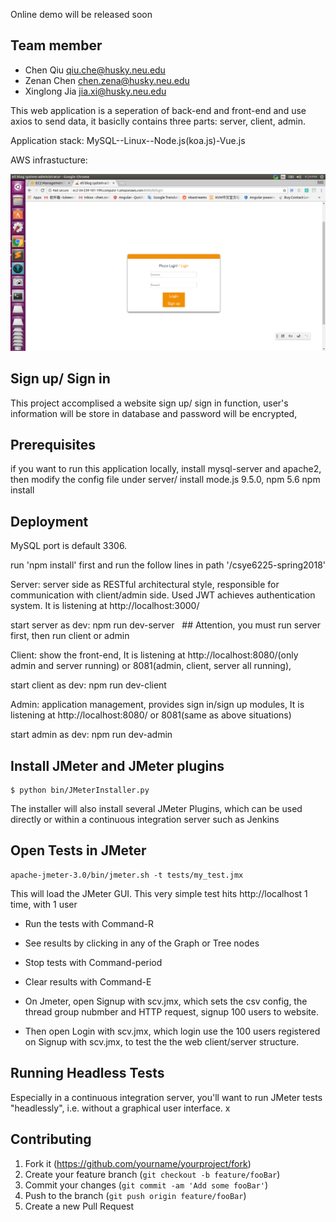 Online demo will be released soon

## Team member
* Chen Qiu  qiu.che@husky.neu.edu
* Zenan Chen  chen.zena@husky.neu.edu
* Xinglong Jia  jia.xi@husky.neu.edu

This web application is a seperation of back-end and front-end and use axios to send data, it basiclly contains three parts: server, client, admin.

Application stack: MySQL--Linux--Node.js(koa.js)-Vue.js

AWS infrastucture: 

![image](https://github.com/lukchen/csye6225-spring2018/blob/master/Screenshot%20from%202018-03-07%2021-29-41.png)



## Sign up/ Sign in

  This project accomplised a website sign up/ sign in function, user's information will be store in database and password will be encrypted,

## Prerequisites

if you want to run this application locally, install mysql-server and apache2, then modify the config file under server/
install mode.js 9.5.0, npm 5.6
npm install

## Deployment

MySQL port is default 3306.

run 'npm install' first and run the follow lines in path '/csye6225-spring2018'


Server: server side as RESTful architectural style, responsible for communication with client/admin side. Used JWT achieves authentication system. It is listening at http://localhost:3000/

start server as dev: npm run dev-server   ## Attention, you must run server first, then run client or admin


Client: show the front-end, It is listening at http://localhost:8080/(only admin and server running) or 8081(admin, client, server all running), 

start client as dev: npm run dev-client


Admin: application management, provides sign in/sign up modules, It is listening at http://localhost:8080/ or 8081(same as above situations)

start admin as dev: npm run dev-admin

## Install JMeter and JMeter plugins

```
$ python bin/JMeterInstaller.py
```

The installer will also install several JMeter Plugins, which can be used directly or within a continuous integration server such as Jenkins

## Open Tests in JMeter

```
apache-jmeter-3.0/bin/jmeter.sh -t tests/my_test.jmx
```

This will load the JMeter GUI. This very simple test hits http://localhost 1 time, with 1 user

- Run the tests with Command-R
- See results by clicking in any of the Graph or Tree nodes
- Stop tests with Command-period
- Clear results with Command-E

- On Jmeter, open Signup with scv.jmx, which sets the csv config, the thread group nubmber and HTTP request, signup 100 users to website.
- Then open Login with scv.jmx, which login use the 100 users registered on Signup with scv.jmx, to test the the web client/server structure.

## Running Headless Tests

Especially in a continuous integration server, you'll want to run JMeter tests "headlessly", i.e. without a graphical user interface.
x
## Contributing

1. Fork it (<https://github.com/yourname/yourproject/fork>)
2. Create your feature branch (`git checkout -b feature/fooBar`)
3. Commit your changes (`git commit -am 'Add some fooBar'`)
4. Push to the branch (`git push origin feature/fooBar`)
5. Create a new Pull Request





